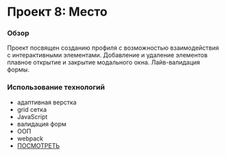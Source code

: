 # Проект 8: Место

### Обзор

 Проект посвящен созданию профиля с возможностью взаимодействия с интерактивными элементами. Добавление и удаление элементов плавное открытие и закрытие модального окна. Лайв-валидация формы.

### Использование технологий
* адаптивная верстка
* grid сетка
* JavaScript
* валидация форм
* ООП
* webpack
* [ПОСМОТРЕТЬ](https://smaginalexander.github.io/mesto/)
